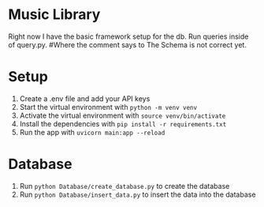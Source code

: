 # Music Library

Right now I have the basic framework setup for the db. Run queries inside of query.py. #Where the comment says to
The Schema is not correct yet.

# Setup

1. Create a .env file and add your API keys
2. Start the virtual environment with `python -m venv venv`
3. Activate the virtual environment with `source venv/bin/activate`
4. Install the dependencies with `pip install -r requirements.txt`
5. Run the app with `uvicorn main:app --reload`

# Database

1. Run `python Database/create_database.py` to create the database
2. Run `python Database/insert_data.py` to insert the data into the database